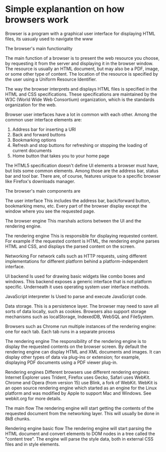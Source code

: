 <h1><b>Simple explanantion on how browsers work</b></h1>

Browser is a program with a graphical user interface for displaying HTML files, its uasualy used to navigate the www
 
The browser's main functionality

The main function of a browser is to present the web resource you choose, by requesting it from the server and displaying it in the browser window. The resource is usually an HTML document, but may also be a PDF, image, 
or some other type of content. The location of the resource is specified by the user using a Uniform Resource Identifier.

The way the browser interprets and displays HTML files is specified in the HTML and CSS specifications. These specifications are maintained by the W3C (World Wide Web Consortium) organization, which is the standards 
organization for the web.

Browser user interfaces have a lot in common with each other. Among the common user interface elements are:

1) Address bar for inserting a URI
2) Back and forward buttons
3) Bookmarking options
4) Refresh and stop buttons for refreshing or stopping the loading of current documents
5) Home button that takes you to your home page

 The HTML5 specification doesn't define UI elements a browser must have, but lists some common elements. Among those are the address bar, status bar and tool bar. There are, of course, features unique to a specific browser like
 Firefox's downloads manager.

The browser's main components are 

The user interface
This includes the address bar, back/forward button, bookmarking menu, etc. Every part of the browser display except the window where you see the requested page.

The browser engine
This marshals actions between the UI and the rendering engine.

The rendering engine
This is responsible for displaying requested content. For example if the requested content is HTML, the rendering engine parses HTML and CSS, and displays the parsed content on the screen.

Networking
For network calls such as HTTP requests, using different implementations for different platform behind a platform-independent interface.

UI backend
Is used for drawing basic widgets like combo boxes and windows. This backend exposes a generic interface that is not platform specific. Underneath it uses operating system user interface methods.

JavaScript interpreter
Is Used to parse and execute JavaScript code.

Data storage. 
This is a persistence layer. The browser may need to save all sorts of data locally, such as cookies. Browsers also support storage mechanisms such as localStorage, IndexedDB, WebSQL and FileSystem.

Browsers such as Chrome run multiple instances of the rendering engine: one for each tab. Each tab runs in a separate process

The rendering engine
The responsibility of the rendering engine is to display the requested contents on the browser screen.
By default the rendering engine can display HTML and XML documents and images. It can display other types of data via plug-ins or extension; for example, displaying PDF documents using a PDF viewer plug-in.

Rendering engines
Different browsers use different rendering engines: Internet Explorer uses Trident, Firefox uses Gecko, Safari uses WebKit. Chrome and Opera (from version 15) use Blink, a fork of WebKit.
WebKit is an open source rendering engine which started as an engine for the Linux platform and was modified by Apple to support Mac and Windows. See webkit.org for more details.

The main flow
The rendering engine will start getting the contents of the requested document from the networking layer. This will usually be done in 8kB chunks.

 Rendering engine basic flow
The rendering engine will start parsing the HTML document and convert elements to DOM nodes in a tree called the "content tree". The engine will parse the style data, both in external CSS files and in style elements. 

